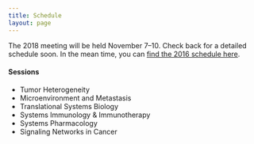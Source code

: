 ```yaml
---
title: Schedule
layout: page
---
```


The 2018 meeting will be held November 7–10. Check back for a detailed schedule soon. In the mean time, you can [find the 2016 schedule here](2016/schedule.html).

#### Sessions

- Tumor Heterogeneity
- Microenvironment and Metastasis
- Translational Systems Biology
- Systems Immunology & Immunotherapy
- Systems Pharmacology
- Signaling Networks in Cancer
